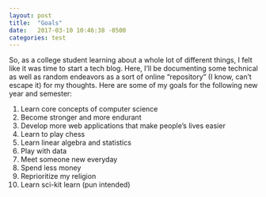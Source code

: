 ```yaml
---
layout: post
title:  "Goals"
date:   2017-03-10 10:46:38 -0500
categories: test
---
```

So, as a college student learning about a whole lot of different things, I felt like it was time to start a tech blog. Here, I’ll be documenting some technical as well as random endeavors as a sort of online “repository” (I know, can’t escape it) for my thoughts.
Here are some of my goals for the following new year and semester:

1. Learn core concepts of computer science
2. Become stronger and more endurant
3. Develop more web applications that make people’s lives easier
4. Learn to play chess
5. Learn linear algebra and statistics
6. Play with data
7. Meet someone new everyday
8. Spend less money
9. Reprioritize my religion
10. Learn sci-kit learn (pun intended)


